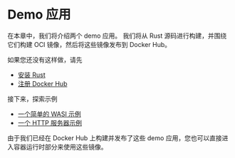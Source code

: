 # Demo 应用

在本章中，我们将介绍两个 demo 应用。 我们将从 Rust 源码进行构建，并围绕它们构建 OCI 镜像，然后将这些镜像发布到 Docker Hub。

如果您还没有这样做，请先

* [安装 Rust](https://www.rust-lang.org/tools/install)
* [注册 Docker Hub](https://hub.docker.com/)

接下来，探索示例

* [一个简单的 WASI 示例](demo/wasi.md)
* [一个 HTTP 服务器示例](demo/server.md)

由于我们已经在 Docker Hub 上构建并发布了这些 demo 应用，您也可以直接进入容器运行时部分来使用这些镜像。

